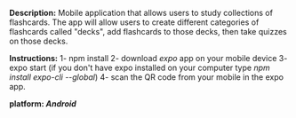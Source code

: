 **Description:**
Mobile application that allows users to study collections of flashcards. The app will allow users to create different categories of flashcards called "decks", add flashcards to those decks, then take quizzes on those decks.

**Instructions:**
1- npm install
2- download *expo* app on your mobile device
3- expo start (if you don't have expo installed on your computer type *npm install expo-cli --global*)
4- scan the QR code from your mobile in the expo app.

**platform: *Android***
